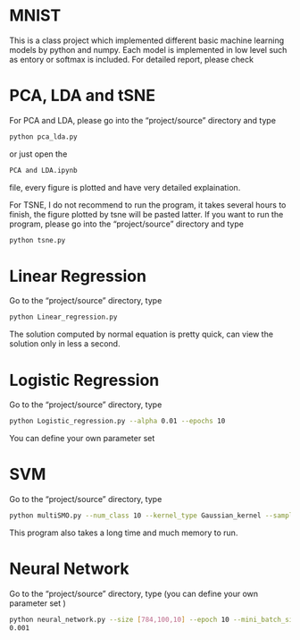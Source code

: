 # MNIST
This is a class project which implemented different basic machine learning models by python and numpy. Each model is implemented in low level such as entory or softmax is included. For detailed report, please check

# PCA, LDA and tSNE                                          
For PCA and LDA, please go into the “project/source” directory and type                     
```bash 
python pca_lda.py 
``` 
or just open the 
``` bash
PCA and LDA.ipynb
```
file, every figure is plotted and have very detailed explaination.

For TSNE, I do not recommend to run the program, it takes several hours to finish, the figure plotted by tsne will be pasted latter. If you want to run the program, please go into the “project/source” directory and type
``` bash
python tsne.py
```

# Linear Regression                   
Go to the “project/source” directory, type
```bash
python Linear_regression.py                        
```
The solution computed by normal equation is pretty quick, can view the solution only in less a second.               

# Logistic Regression                   
Go to the “project/source” directory, type
```bash
python Logistic_regression.py --alpha 0.01 --epochs 10                         
```
You can define your own parameter set                        

# SVM                                  
Go to the “project/source” directory, type
```bash
python multiSMO.py --num_class 10 --kernel_type Gaussian_kernel --sample_data 1 
```
This program also takes a long time and much memory to run.          

# Neural Network                          
Go to the “project/source” directory, type (you can define your own parameter set )                      
```bash
python neural_network.py --size [784,100,10] --epoch 10 --mini_batch_size 10 --eta 0.01 --lmd                     
0.001 
```
